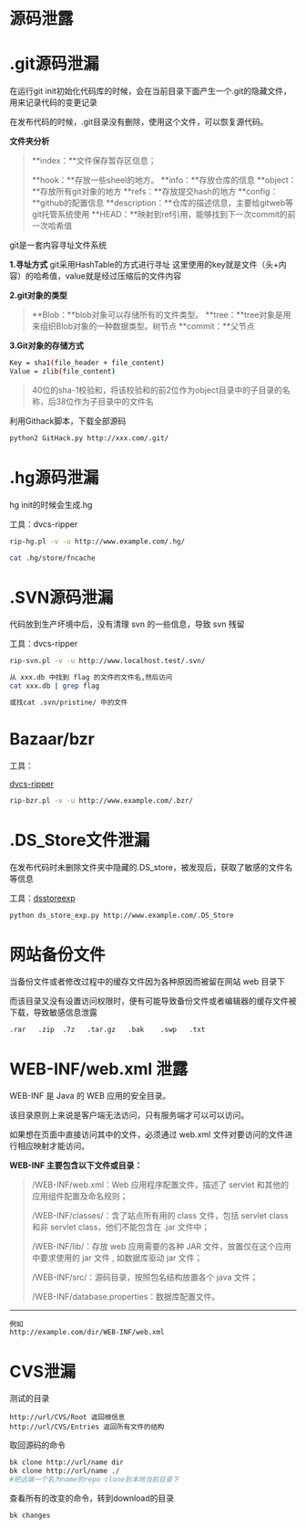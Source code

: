 # 源码泄露

# .git源码泄漏

在运行git init初始化代码库的时候，会在当前目录下面产生一个.git的隐藏文件，用来记录代码的变更记录

在发布代码的时候，.git目录没有删除，使用这个文件，可以恢复源代码。

**文件夹分析**

> **index：**文件保存暂存区信息；
>
> **hook：**存放一些sheel的地方。
> **info：**存放仓库的信息
> **object：**存放所有git对象的地方
> **refs：**存放提交hash的地方
> **config：**github的配置信息
> **description：**仓库的描述信息，主要给gitweb等git托管系统使用
> **HEAD：**映射到ref引用，能够找到下一次commit的前一次哈希值

git是一套内容寻址文件系统

**1.寻址方式**
git采用HashTable的方式进行寻址
这里使用的key就是文件（头+内容）的哈希值，value就是经过压缩后的文件内容

**2.git对象的类型**

> **Blob：**blob对象可以存储所有的文件类型。
> **tree：**tree对象是用来组织Blob对象的一种数据类型。树节点
> **commit：**父节点

**3.Git对象的存储方式**

```bash
Key = sha1(file_header + file_content)
Value = zlib(file_content)
```

> 40位的sha-1校验和，将该校验和的前2位作为object目录中的子目录的名称，后38位作为子目录中的文件名

利用Githack脚本，下载全部源码

```bash
python2 GitHack.py http://xxx.com/.git/
```

# .hg源码泄漏

hg init的时候会生成.hg

工具：dvcs-ripper

```bash
rip-hg.pl -v -u http://www.example.com/.hg/

cat .hg/store/fncache
```

# .SVN源码泄漏

代码放到生产坏境中后，没有清理 svn 的一些信息，导致 svn 残留

工具：dvcs-ripper

```bash
rip-svn.pl -v -u http://www.localhost.test/.svn/

从 xxx.db 中找到 flag 的文件的文件名,然后访问
cat xxx.db | grep flag

或找cat .svn/pristine/ 中的文件
```

# Bazaar/bzr

工具：

[dvcs-ripper](https://github.com/kost/dvcs-ripper)

```bash
rip-bzr.pl -v -u http://www.example.com/.bzr/
```

# .DS_Store文件泄漏

在发布代码时未删除文件夹中隐藏的.DS_store，被发现后，获取了敏感的文件名等信息

工具：[dsstoreexp](https://github.com/lijiejie/ds_store_exp)

```bash
python ds_store_exp.py http://www.example.com/.DS_Store
```

# 网站备份文件

当备份文件或者修改过程中的缓存文件因为各种原因而被留在网站 web 目录下

而该目录又没有设置访问权限时，便有可能导致备份文件或者编辑器的缓存文件被下载，导致敏感信息泄露

```
.rar   .zip  .7z   .tar.gz   .bak    .swp   .txt
```

# WEB-INF/web.xml 泄露

WEB-INF 是 Java 的 WEB 应用的安全目录。

该目录原则上来说是客户端无法访问，只有服务端才可以可以访问。

如果想在页面中直接访问其中的文件，必须通过 web.xml 文件对要访问的文件进行相应映射才能访问。

**WEB-INF 主要包含以下文件或目录：**

> /WEB-INF/web.xml：Web 应用程序配置文件，描述了 servlet 和其他的应用组件配置及命名规则；
>
> /WEB-INF/classes/：含了站点所有用的 class 文件，包括 servlet class 和非 servlet class，他们不能包含在 .jar 文件中；
>
> /WEB-INF/lib/：存放 web 应用需要的各种 JAR 文件，放置仅在这个应用中要求使用的 jar 文件 , 如数据库驱动 jar 文件；
>
> /WEB-INF/src/：源码目录，按照包名结构放置各个 java 文件；
>
> /WEB-INF/database.properties：数据库配置文件。

------

```
例如
http://example.com/dir/WEB-INF/web.xml
```

# CVS泄漏

测试的目录

```
http://url/CVS/Root 返回根信息
http://url/CVS/Entries 返回所有文件的结构
```

取回源码的命令

```bash
bk clone http://url/name dir
bk clone http://url/name ./
#把远端一个名为name的repo clone到本地当前目录下
```

查看所有的改变的命令，转到download的目录

```bash
bk changes
```

